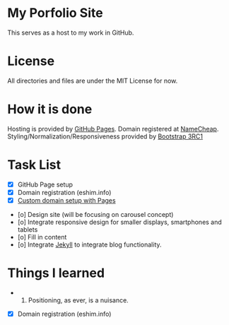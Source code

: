 My Porfolio Site
================

This serves as a host to my work in GitHub.


License
=======

All directories and files are under the MIT License for now.


How it is done
==============
Hosting is provided by [GitHub Pages](pages.github.com/‎).
Domain registered at [NameCheap](namecheap.com).
Styling/Normalization/Responsiveness provided by [Bootstrap 3RC1](http://getbootstrap.com/)


Task List
==========
- [x] GitHub Page setup
- [x] Domain registration (eshim.info)
- [x] [Custom domain setup with Pages](https://help.github.com/articles/setting-up-a-custom-domain-with-pages)
- [o] Design site (will be focusing on carousel concept)
- [o] Integrate responsive design for smaller displays, smartphones and tablets
- [o] Fill in content
- [o] Integrate [Jekyll](https://help.github.com/articles/using-jekyll-with-pages) to integrate blog functionality.


Things I learned
================
- 1. Positioning, as ever, is a nuisance.
- [x] Domain registration (eshim.info)